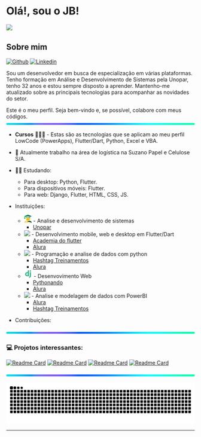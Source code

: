 # Olá!, sou o JB!
<div>
<!--     <img height = "180em" src = "https://github-readme-stats.vercel.app/api?username=jbsilvadev&show_icons=true&theme=dracula&include_all_commits=true&hide_rank=true&count_private=false"/> -->
    <img height = "180em" src = "https://github-readme-stats.vercel.app/api/top-langs/?username=jbsilvadev&layout=compact&theme=dracula&count_private=false"/>    
</div> 

## Sobre mim
[![Github](https://img.shields.io/badge/-Github-000?style=flat-square&logo=Github&logoColor=white&link=https://github.com/jbsilvadev)](https://github.com/jbsilvadev)
[![Linkedin](https://img.shields.io/badge/-LinkedIn-blue?style=flat-square&logo=Linkedin&logoColor=white&link=https://www.linkedin.com/in/jbsilvadev/)](https://www.linkedin.com/in/jbsilvadev/)

Sou um desenvolvedor em busca de especialização em várias plataformas. Tenho formação em Análise e Desenvolvimento de Sistemas pela Unopar, tenho 32 anos e estou sempre disposto a aprender. Mantenho-me atualizado sobre as principais tecnologias para acompanhar as novidades do setor.

Este é o meu perfil. Seja bem-vindo e, se possível, colabore com meus códigos.
<img src="https://github.com/adilsonssdev/adilsonssdev/blob/main/assets/LineBar.png?raw=true" width="100%" height="5px"/>

- **Cursos** 👨🏼‍🏫 - Estas são as tecnologias que se aplicam ao meu perfil LowCode (PowerApps), Flutter/Dart, Python, Excel e VBA.

- 🔭 Atualmente trabalho na área de logística na Suzano Papel e Celulose S/A.
- ✍🏼 Estudando:
    - Para desktop: Python, Flutter.
    - Para dispositivos móveis: Flutter.
    - Para web: Django, Flutter, HTML, CSS, JS.
- Instituições:

    - [<img height = "22em" src="https://github.com/JBSilvaDev/imgs/blob/main/formando.png?raw=true" />](https://www.linkedin.com/in/jbsilvadev/) - Analise e desenvolvimento de sistemas
        - [Unopar](https://www.unopar.com.br/)
    - [<img height = "22em" src="https://cdn.jsdelivr.net/gh/devicons/devicon/icons/flutter/flutter-original.svg" />](https://www.linkedin.com/in/jbsilvadev/) - Desenvolvimento mobile, web e desktop em Flutter/Dart
        - [Academia do flutter](https://academiadoflutter.com.br/)
        - [Alura](https://www.alura.com.br/)
    - [<img height = "22em" src="https://cdn.jsdelivr.net/gh/devicons/devicon/icons/python/python-original-wordmark.svg" />](https://www.linkedin.com/in/jbsilvadev/) - Programação e analise de dados com python
        - [Hashtag Treinamentos](https://www.hashtagtreinamentos.com/)
        - [Alura](https://www.alura.com.br/)
    - [<img height = "22em" src="https://raw.githubusercontent.com/JBSilvaDev/imgs/main/django.png" />](https://www.linkedin.com/in/jbsilvadev/) - Desenvovimento Web
        - [Pythonando](https://plataforma.pythonando.com.br/)
        - [Alura](https://www.alura.com.br/)
    - [<img height = "22em" src="https://www.tekenable.ie/wp-content/uploads/2019/09/PowerBI-Icon-Transparent.png" />](https://www.linkedin.com/in/jbsilvadev/) - Analise e modelagem de dados com PowerBI
        - [Alura](https://www.alura.com.br/)
        - [Hashtag Treinamentos](https://www.hashtagtreinamentos.com/)
- Contribuições:
<img src="https://github.com/adilsonssdev/adilsonssdev/blob/main/assets/LineBar.png?raw=true" width="100%" height="5px"/>


### 💻 Projetos interessantes:
[![Readme Card](https://github-readme-stats.vercel.app/api/pin/?username=jbsilvadev&repo=unlock_pdf&theme=github_dark)](https://github.com/JBSilvaDev/unlock_pdf)
[![Readme Card](https://github-readme-stats.vercel.app/api/pin/?username=jbsilvadev&repo=sistema-bancario&theme=github_dark)](https://github.com/JBSilvaDev/sistema-bancario)
[![Readme Card](https://github-readme-stats.vercel.app/api/pin/?username=jbsilvadev&repo=RPA-SAPWeb-GPO&theme=github_dark)](https://github.com/JBSilvaDev/RPA-SAPWeb-GPO)
[![Readme Card](https://github-readme-stats.vercel.app/api/pin/?username=jbsilvadev&repo=To-Do-List-Provider&theme=github_dark)](https://github.com/JBSilvaDev/To-Do-List-Provider)

<img src="https://github.com/adilsonssdev/adilsonssdev/blob/main/assets/LineBar.png?raw=true" width="100%" height="5px"/>

![Snake animation](https://github.com/jbsilvadev/jbsilvadev/blob/output/github-snake-dark.svg)
<hr><br>

